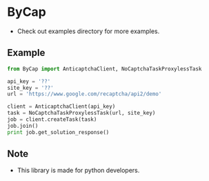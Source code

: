 # ByCap
- Check out examples directory for more examples.

## Example
```py
from ByCap import AnticaptchaClient, NoCaptchaTaskProxylessTask

api_key = '??'
site_key = '??'
url = 'https://www.google.com/recaptcha/api2/demo'

client = AnticaptchaClient(api_key)
task = NoCaptchaTaskProxylessTask(url, site_key)
job = client.createTask(task)
job.join()
print job.get_solution_response()
```


## Note
- This library is made for python developers.

